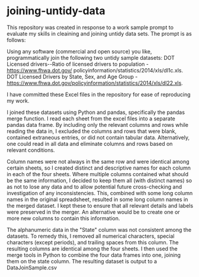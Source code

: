 # joining-untidy-data

This repository was created in response to a work sample prompt to evaluate my skills in cleaining and joining untidy data sets. The prompt is as follows:


Using any software (commercial and open source) you like, programmatically join the following two untidy sample
datasets:
DOT Licensed drivers--Ratio of licensed drivers to population -https://www.fhwa.dot.gov/ policyinformation/statistics/2014/xls/dl1c.xls.
DOT Licensed Drivers by State, Sex, and Age Group - https://www.fhwa.dot.gov/policyinformation/statistics/2014/xls/dl22.xls.

I have committed these Excel files in the repository for ease of reproducing my work.

I joined these datasets using Python and pandas, specifically the pandas merge function.  I read each sheet from the excel files into a separate pandas data frame. By including only the relevant columns and rows while reading the data in, I excluded the columns and rows that were blank, contained extraneous entries, or did not contain tabular data. Alternatively, one could read in all data and eliminate columns and rows based on relevant conditions.  

Column names were not always in the same row and were identical among certain sheets, so I created distinct and descriptive names for each column in each of the four sheets. Where multiple columns contained what should be the same information, I decided to keep them all (with distinct names) so as not to lose any data and to allow potential future cross-checking and investigation of any inconsistencies. This, combined with some long column names in the original spreadsheet, resulted in some long column names in the merged dataset. I kept these to ensure that all relevant details and labels were preserved in the merger. An alternative would be to create one or more new columns to contain this information.

The alphanumeric data in the "State" column was not consistent among the datasets. To remedy this, I removed all numerical characters, special characters (except periods), and trailing spaces from this column. The resulting columns are identical among the four sheets. I then used the merge tools in Python to combine the four data frames into one, joining them on the state column. The resulting dataset is output to a DataJoinSample.csv
